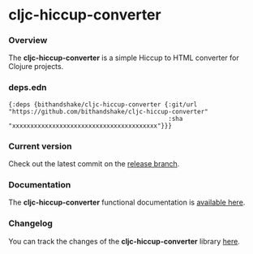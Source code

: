 
# cljc-hiccup-converter

### Overview

The <strong>cljc-hiccup-converter</strong> is a simple Hiccup to HTML converter for Clojure projects.

### deps.edn

```
{:deps {bithandshake/cljc-hiccup-converter {:git/url "https://github.com/bithandshake/cljc-hiccup-converter"
                                            :sha     "xxxxxxxxxxxxxxxxxxxxxxxxxxxxxxxxxxxxxxxx"}}}
```

### Current version

Check out the latest commit on the [release branch](https://github.com/bithandshake/cljc-hiccup-converter/tree/release).

### Documentation

The <strong>cljc-hiccup-converter</strong> functional documentation is [available here](https://bithandshake.github.io/cljc-hiccup-converter).

### Changelog

You can track the changes of the <strong>cljc-hiccup-converter</strong> library [here](CHANGES.md).
